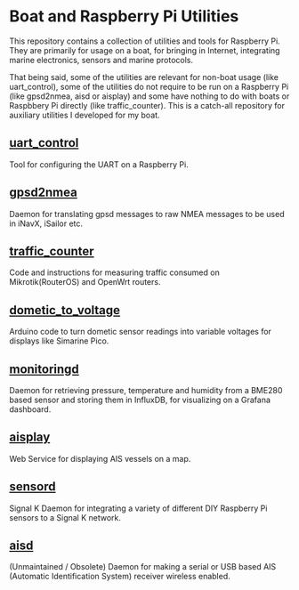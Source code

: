 # Boat and Raspberry Pi Utilities

This repository contains a collection of utilities and tools for Raspberry Pi. They are primarily for usage on a boat, for bringing in Internet, integrating marine electronics, sensors and marine protocols.

That being said, some of the utilities are relevant for non-boat usage (like uart_control), some of the utilities do not require to be run on a Raspberry Pi (like gpsd2nmea, aisd or aisplay) and some have nothing to do with boats or Raspbbery Pi directly (like traffic_counter). This is a catch-all repository for auxiliary utilities I developed for my boat.

[uart_control](https://github.com/itemir/rpi_boat_utils/tree/master/uart_control)
---
Tool for configuring the UART on a Raspberry Pi.

[gpsd2nmea](https://github.com/itemir/rpi_boat_utils/tree/master/gpsd2nmea)
---
Daemon for translating gpsd messages to raw NMEA messages to be used in iNavX, iSailor etc.

[traffic_counter](https://github.com/itemir/rpi_boat_utils/tree/master/traffic_counter)
---
Code and instructions for measuring traffic consumed on Mikrotik(RouterOS) and OpenWrt routers.

[dometic_to_voltage](https://github.com/itemir/rpi_boat_utils/tree/master/dometic_to_voltage)
---
Arduino code to turn dometic sensor readings into variable voltages for displays like Simarine Pico.

[monitoringd](https://github.com/itemir/rpi_boat_utils/tree/master/monitoringd)
---
Daemon for retrieving pressure, temperature and humidity from a BME280 based sensor and storing them in InfluxDB, for visualizing on a Grafana dashboard.

[aisplay](https://github.com/itemir/rpi_boat_utils/tree/master/aisplay)
---
Web Service for displaying AIS vessels on a map.

[sensord](https://github.com/itemir/rpi_boat_utils/tree/master/sensord)
---
Signal K Daemon for integrating a variety of different DIY Raspberry Pi sensors to a Signal K network.

[aisd](https://github.com/itemir/rpi_boat_utils/tree/master/aisd)
---
(Unmaintained / Obsolete) Daemon for making a serial or USB based AIS (Automatic Identification System) receiver wireless enabled.


